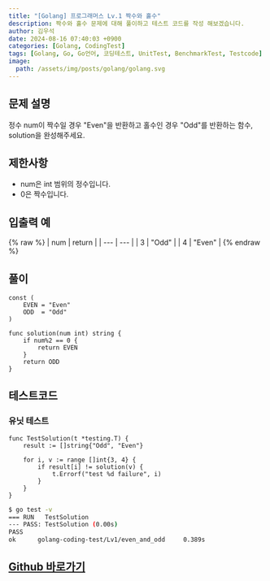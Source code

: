 ```yaml
---
title: "[Golang] 프로그래머스 Lv.1 짝수와 홀수"
description: 짝수와 홀수 문제에 대해 풀이하고 테스트 코드를 작성 해보겠습니다.
author: 김우석
date: 2024-08-16 07:40:03 +0900
categories: [Golang, CodingTest]
tags: [Golang, Go, Go언어, 코딩테스트, UnitTest, BenchmarkTest, Testcode]
image:
  path: /assets/img/posts/golang/golang.svg
---
```


## 문제 설명
정수 num이 짝수일 경우 "Even"을 반환하고 홀수인 경우 "Odd"를 반환하는 함수, solution을 완성해주세요.


## 제한사항
- num은 int 범위의 정수입니다.
- 0은 짝수입니다.


## 입출력 예
{% raw %}
| num | return |
| --- | --- |
| 3 | "Odd" |
| 4 | "Even" |
{% endraw %}


## 풀이 
```golang
const (
	EVEN = "Even"
	ODD  = "Odd"
)

func solution(num int) string {
	if num%2 == 0 {
		return EVEN
	}
	return ODD
}
```


## 테스트코드
### 유닛 테스트
```golang
func TestSolution(t *testing.T) {
	result := []string{"Odd", "Even"}

	for i, v := range []int{3, 4} {
		if result[i] != solution(v) {
			t.Errorf("test %d failure", i)
		}
	}
}
```

```bash
$ go test -v
=== RUN   TestSolution
--- PASS: TestSolution (0.00s)
PASS
ok      golang-coding-test/Lv1/even_and_odd     0.389s
```

## [Github 바로가기](https://github.com/kr-goos/golang-coding-test/tree/master/programmers/Lv1/even_and_odd)